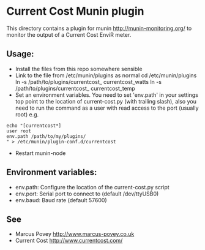 Current Cost Munin plugin
==========================
	
This directory contains a plugin for munin <http://munin-monitoring.org/> to monitor the output of a Current Cost EnviR meter.

Usage:
------

 * Install the files from this repo somewhere sensible
 * Link to the file from /etc/munin/plugins as normal
	cd /etc/munin/plugins
	ln -s /path/to/plugins/currentcost_ currentcost_watts
	ln -s /path/to/plugins/currentcost_ currentcost_temp
 * Set an environment variables. You need to set 'env.path' in your settings top point to the location of current-cost.py (with trailing slash), also you need to run the command as a user with read access to the port (usually root) e.g.

```
echo "[currentcost*]
user root
env.path /path/to/my/plugins/
" > /etc/munin/plugin-conf.d/currentcost
```

 * Restart munin-node

Environment variables:
----------------------

 * env.path: Configure the location of the current-cost.py script
 * env.port: Serial port to connect to (default /dev/ttyUSB0)
 * env.baud: Baud rate (default 57600)

See
---

 * Marcus Povey <http://www.marcus-povey.co.uk>
 * Current Cost <http://www.currentcost.com/>
	 
